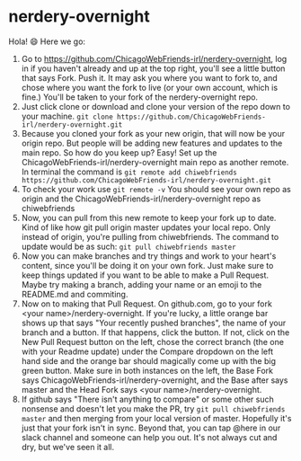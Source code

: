 # nerdery-overnight

Hola! 😄 Here we go:

1. Go to https://github.com/ChicagoWebFriends-irl/nerdery-overnight, log in if you haven't already and up at the top right, you'll see a little button that says Fork. Push it. It may ask you where you want to fork to, and chose where you want the fork to live (or your own account, which is fine.) You'll be taken to your fork of the nerdery-overnight repo. 
2. Just click clone or download and clone your version of the repo down to your machine. `git clone https://github.com/ChicagoWebFriends-irl/nerdery-overnight.git`
3. Because you cloned your fork as your new origin, that will now be your origin repo. But people will be adding new features and updates to the main repo. So how do you keep up? Easy! Set up the ChicagoWebFriends-irl/nerdery-overnight main repo as another remote. In terminal the command is `git remote add chiwebfriends https://github.com/ChicagoWebFriends-irl/nerdery-overnight.git`
4. To check your work use `git remote -v` You should see your own repo as origin and the ChicagoWebFriends-irl/nerdery-overnight repo as chiwebfriends 
5. Now, you can pull from this new remote to keep your fork up to date. Kind of like how git pull origin master updates your local repo. Only instead of origin, you're pulling from chiwebfriends. The command to update would be as such: `git pull chiwebfriends master`
6. Now you can make branches and try things and work to your heart's content, since you'll be doing it on your own fork. Just make sure to keep things updated if you want to be able to make a Pull Request. Maybe try making a branch, adding your name or an emoji to the README.md and commiting.
7. Now on to making that Pull Request. On github.com, go to your fork \<your name\>/nerdery-overnight. If you're lucky, a little orange bar shows up that says "Your recently pushed branches", the name of your branch and a button. If that happens, click the button. If not, click on the New Pull Request button on the left, chose the correct branch (the one with your Readme update) under the Compare dropdown on the left hand side and the orange bar should magically come up with the big green button. Make sure in both instances on the left, the Base Fork says ChicagoWebFriends-irl/nerdery-overnight, and the Base after says master and the Head Fork says \<your name\>/nerdery-overnight.
8. If github says "There isn't anything to compare" or some other such nonsense and doesn't let you make the PR, try `git pull chiwebfriends master` and then merging from your local version of master. Hopefully it's just that your fork isn't in sync. Beyond that, you can tap @here in our slack channel and someone can help you out. It's not always cut and dry, but we've seen it all.
